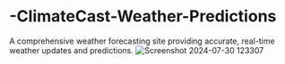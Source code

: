 # -ClimateCast-Weather-Predictions
A comprehensive weather forecasting site providing accurate, real-time weather updates and predictions.
![Screenshot 2024-07-30 123307](https://github.com/user-attachments/assets/41b51d89-c11e-406e-becc-1b1167b72b5e)


